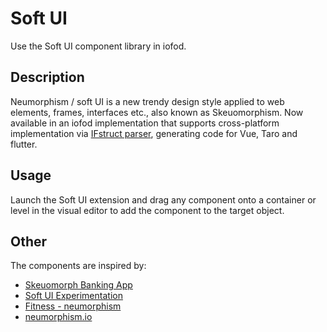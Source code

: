 # Soft UI

Use the Soft UI component library in iofod.

## Description

Neumorphism / soft UI is a new trendy design style applied to web elements, frames, interfaces etc., also known as Skeuomorphism. Now available in an iofod implementation that supports cross-platform implementation via [IFstruct parser](https://github.com/iofod/IFstruct-parser), generating code for Vue, Taro and flutter.

## Usage

Launch the Soft UI extension and drag any component onto a container or level in the visual editor to add the component to the target object.

## Other

The components are inspired by:

- [Skeuomorph Banking App](https://dribbble.com/shots/8801556-Skeuomorph-Banking-App)
- [Soft UI Experimentation](https://dribbble.com/shots/8748162-Soft-UI-Experimentation)
- [Fitness - neumorphism](https://dribbble.com/shots/11202391-Fitness-neumorphism)
- [neumorphism.io](https://neumorphism.io/)
